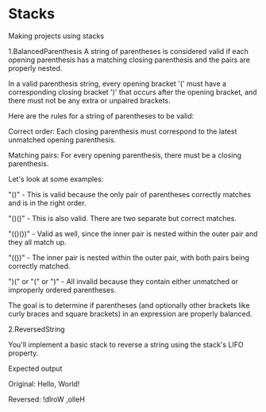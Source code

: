 # Stacks

Making projects using stacks

1.BalancedParenthesis
A string of parentheses is considered valid if each opening parenthesis has a matching closing parenthesis and the pairs are properly nested. 

In a valid parenthesis string, every opening bracket '(' must have a corresponding closing bracket ')' that occurs after the opening bracket, and there must not be any extra or unpaired brackets.

Here are the rules for a string of parentheses to be valid:

Correct order: Each closing parenthesis must correspond to the latest unmatched opening parenthesis.

Matching pairs: For every opening parenthesis, there must be a closing parenthesis.

Let's look at some examples:

"()" - This is valid because the only pair of parentheses correctly matches and is in the right order.

"()()" - This is also valid. There are two separate but correct matches.

"(()())" - Valid as well, since the inner pair is nested within the outer pair and they all match up.

"(())" - The inner pair is nested within the outer pair, with both pairs being correctly matched.

")(" or "(" or ")" - All invalid because they contain either unmatched or improperly ordered parentheses.

The goal is to determine if parentheses (and optionally other brackets like curly braces and square brackets) in an expression are properly balanced.


2.ReversedString

You'll implement a basic stack to reverse a string using the stack's LIFO property.

Expected output

Original: Hello, World!

Reversed: !dlroW ,olleH

